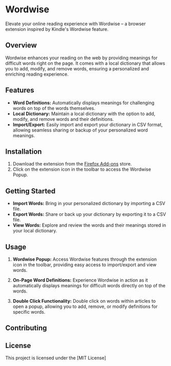 # Wordwise

Elevate your online reading experience with Wordwise – a browser extension inspired by Kindle's Wordwise feature.

## Overview

Wordwise enhances your reading on the web by providing meanings for difficult words right on the page. It comes with a local dictionary that allows you to add, modify, and remove words, ensuring a personalized and enriching reading experience.

## Features

- **Word Definitions:** Automatically displays meanings for challenging words on top of the words themselves.
- **Local Dictionary:** Maintain a local dictionary with the option to add, modify, and remove words and their definitions.
- **Import/Export:** Easily import and export your dictionary in CSV format, allowing seamless sharing or backup of your personalized word meanings.

## Installation

1. Download the extension from the [Firefox Add-ons]() store.
2. Click on the extension icon in the toolbar to access the Wordwise Popup.

## Getting Started

- **Import Words:** Bring in your personalized dictionary by importing a CSV file.
- **Export Words:** Share or back up your dictionary by exporting it to a CSV file.
- **View Words:** Explore and review the words and their meanings stored in your local dictionary.

## Usage

1. **Wordwise Popup:** Access Wordwise features through the extension icon in the toolbar, providing easy access to import/export and view words.

2. **On-Page Word Definitions:** Experience Wordwise in action as it automatically displays meanings for difficult words directly on top of the words.

3. **Double Click Functionality:** Double click on words within articles to open a popup, allowing you to add, remove, or modify definitions for specific words.

## Contributing



## License

This project is licensed under the [MIT License]
